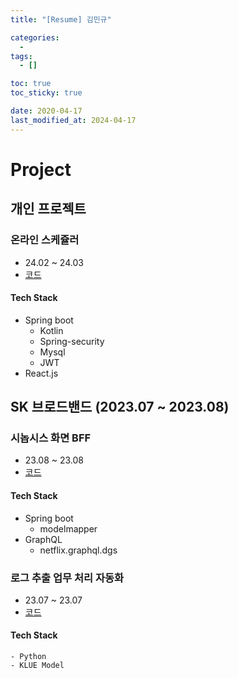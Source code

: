 ```yaml
---
title: "[Resume] 김민규"

categories:
  - 
tags:
  - []

toc: true
toc_sticky: true

date: 2020-04-17
last_modified_at: 2024-04-17
---
```


# Project

## 개인 프로젝트 

### 온라인 스케쥴러

- 24.02 ~ 24.03
- [코드](https://github.com/min9805/Joint-Schedule-Service)

#### Tech Stack
  - Spring boot
    - Kotlin
    - Spring-security
    - Mysql
    - JWT
  - React.js

## SK 브로드밴드 (2023.07 ~ 2023.08)

### 시놉시스 화면 BFF

- 23.08 ~ 23.08
- [코드](https://github.com/min9805/synopsis-api-spring-graphql)

#### Tech Stack
  - Spring boot
    - modelmapper
  - GraphQL
    - netflix.graphql.dgs


### 로그 추출 업무 처리 자동화 

- 23.07 ~ 23.07
- [코드](https://github.com/min9805/log_extract)

#### Tech Stack
    - Python
    - KLUE Model
